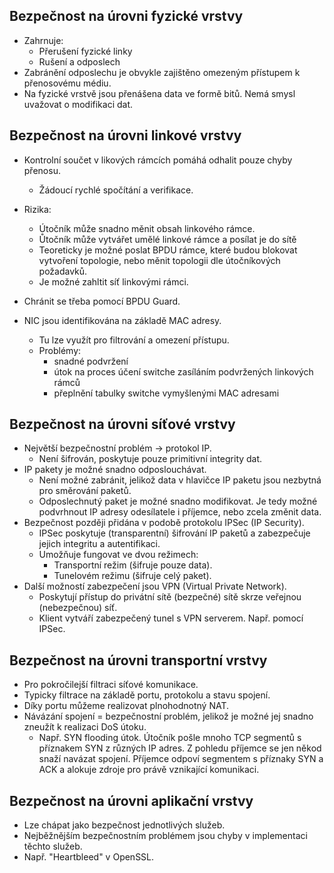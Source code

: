 ## Bezpečnost na úrovni fyzické vrstvy
- Zahrnuje:
	- Přerušení fyzické linky
	- Rušení a odposlech
- Zabránění odposlechu je obvykle zajištěno omezeným přístupem k přenosovému médiu.
- Na fyzické vrstvě jsou přenášena data ve formě bitů. Nemá smysl uvažovat o modifikaci dat.

## Bezpečnost na úrovni linkové vrstvy
- Kontrolní součet v likových rámcích pomáhá odhalit pouze chyby přenosu.
	- Žádoucí rychlé spočítání a verifikace.
- Rizika:
	- Útočník může snadno měnit obsah linkového rámce. 
	- Ůtočník může vytvářet umělé linkové rámce a posílat je do sítě
	- Teoreticky je možné poslat BPDU rámce, které budou blokovat vytvoření topologie, nebo měnit topologii dle útočníkových požadavků.
	- Je možné zahltit síť linkovými rámci.
- Chránit se třeba pomocí BPDU Guard.

- NIC jsou identifikována na základě MAC adresy.
	- Tu lze využít pro filtrování a omezení přístupu.
	- Problémy: 
		- snadné podvržení
		- útok na proces účení switche zasíláním podvržených linkových rámců
		- přeplnění tabulky switche vymyšlenými MAC adresami

## Bezpečnost na úrovni síťové vrstvy
- Největší bezpečnostní problém $\rightarrow$ protokol IP.
	- Není šifrován, poskytuje pouze primitivní integrity dat.
- IP pakety je možné snadno odposlouchávat.
	- Není možné zabránit, jelikož data v hlavičce IP paketu jsou nezbytná pro směrování paketů.
	- Odposlechnutý paket je možné snadno modifikovat. Je tedy možné podvrhnout IP adresy odesílatele i příjemce, nebo zcela změnit data.
- Bezpečnost později přidána v podobě protokolu IPSec (IP Security).
	- IPSec poskytuje (transparentní) šifrování IP paketů a zabezpečuje jejich integritu a autentifikaci.
	- Umožňuje fungovat ve dvou režimech:
		- Transportní režim (šifruje pouze data).
		- Tunelovém režimu (šifruje celý paket).
- Další možností zabezpečení jsou VPN (Virtual Private Network).
	- Poskytují přístup do privátní sítě (bezpečné) sítě skrze veřejnou (nebezpečnou) síť.
	- Klient vytváří zabezpečený tunel s VPN serverem. Např. pomocí IPSec.

## Bezpečnost na úrovni transportní vrstvy
- Pro pokročilejší filtraci síťové komunikace.
- Typicky filtrace na základě portu, protokolu a stavu spojení.
- Díky portu můžeme realizovat plnohodnotný NAT.
- Návázání spojení = bezpečnostní problém, jelikož je možné jej snadno zneužít k realizaci DoS útoku.
	- Např. SYN flooding útok. Útočník pošle mnoho TCP segmentů s příznakem SYN z různých IP adres. Z pohledu příjemce se jen někod snaží navázat spojení. Příjemce odpoví segmentem s příznaky SYN a ACK a alokuje zdroje pro právě vznikající komunikaci.

## Bezpečnost na úrovni aplikační vrstvy
- Lze chápat jako bezpečnost jednotlivých služeb.
- Nejběžnějším bezpečnostním problémem jsou chyby v implementaci těchto služeb.
- Např. "Heartbleed" v OpenSSL.